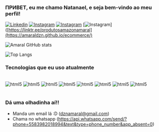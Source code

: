 ### ПРИВЕТ, eu me chamo Natanael, e seja bem-vindo ao meu perfil!

[![Linkedin](https://img.shields.io/badge/LinkedIn-0077B5?style=for-the-badge&logo=linkedin&logoColor=white)](https://www.linkedin.com/in/natanael-amaral-a8661b264/)
[![Instagram](https://img.shields.io/badge/Instagram-E4405F?style=for-the-badge&logo=instagram&logoColor=white)](https://www.instagram.com/amaraldsn/?next=%2F)
[![Instagram](https://img.shields.io/badge/website-000000?style=for-the-badge&logo=About.me&logoColor=white)](https://amaraldzn.github.io/)
[![Instagram](https://img.shields.io/badge/App_Store-0D96F6?style=for-the-badge&logo=app-store&logoColor=white)]([https://linktr.ee/produtosamazonamaral](https://amaraldzn.github.io/ecommerce/)

![Amaral GitHub stats](https://github-readme-stats.vercel.app/api?username=amaraldzn&show_icons=true&theme=transparent&bg_color=000&text_color=fff&icon_color=9400d3&title_color=9400D3&hide=prs)

![Top Langs](https://github-readme-stats.vercel.app/api/top-langs/?username=amaraldzn&layout=compact&bg_color=000&text_color=fff&title_color=9400D3&langs_count=ff69b4)


### Tecnologias que eu uso atualmente

<div style="display: inline block;"> <br/>
<img align="center" alt="html5" src="https://img.shields.io/badge/HTML5-E34F26?style=for-the-badge&logo=html5&logoColor=white">
<img align="center" alt="html5" src="https://img.shields.io/badge/CSS3-1572B6?style=for-the-badge&logo=css3&logoColor=white">
<img align="center" alt="html5" src="https://img.shields.io/badge/Python-14354C?style=for-the-badge&logo=python&logoColor=white">
<img align="center" alt="html5" src="https://img.shields.io/badge/Canva-%2300C4CC.svg?&style=for-the-badge&logo=Canva&logoColor=white">
<img align="center" alt="html5" src="https://img.shields.io/badge/Ubuntu-E95420?style=for-the-badge&logo=ubuntu&logoColor=white">
<img align="center" alt="html5" src="https://img.shields.io/badge/Adobe%20Photoshop-31A8FF?style=for-the-badge&logo=Adobe%20Photoshop&logoColor=black">
<img align="center" alt="html5" src="https://img.shields.io/badge/Bootstrap-563D7C?style=for-the-badge&logo=bootstrap&logoColor=white">
<img align="center" alt="html5" src="https://img.shields.io/badge/Tailwind_CSS-38B2AC?style=for-the-badge&logo=tailwind-css&logoColor=white">

</div><br/>

### Dá uma olhadinha aí!!
- Manda um email lá :D (dznamaral@gmail.com)
- Chama no whatsapp (https://api.whatsapp.com/send/?phone=5583982018994&text&type=phone_number&app_absent=0)
